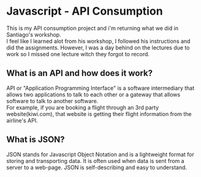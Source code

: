 # Javascript - API Consumption

This is my API consumption project and i'm returning what we did in Santiago's workshop.  
I feel like I learned alot from his workshop, I followed his instructions and did the assignments.
However, I was a day behind on the lectures due to work so I missed one lecture witch they forgot to record.

## What is an API and how does it work?

API or "Application Programming Interface" is a software intermediary that allows two applications to talk to each other or a gateway that allows software to talk to another software.  
For example, if you are booking a flight through an 3rd party website(kiwi.com), that website is getting their flight information from the airline's API.

## What is JSON?

JSON stands for Javascript Object Notation and is a lightweight format for storing and transporting data. It is often used when data is sent from a server to a web-page. JSON is self-describing and easy to understand.
